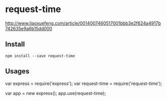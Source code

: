 # request-time

http://www.liaoxuefeng.com/article/0014007460517001bbb3e2f624a4917b742635e9a6b15dd000


## Install

    npm install --save request-time
    
## Usages

  var express       = require('express');
  var request-time  = require('request-time');
  
  var app = new express();
  app.use(request-time);
